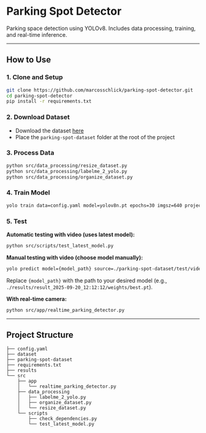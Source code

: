 # Parking Spot Detector

Parking space detection using YOLOv8. Includes data processing, training, and real-time inference.

---

## How to Use

### 1. Clone and Setup

```bash
git clone https://github.com/marcosschlick/parking-spot-detector.git
cd parking-spot-detector
pip install -r requirements.txt
```

### 2. Download Dataset

- Download the dataset [here](https://drive.google.com/drive/folders/14O0ukMquMIgOXa-5Hx-iz1jMh8zIkxNO?usp=drive_link)
- Place the `parking-spot-dataset` folder at the root of the project

### 3. Process Data

```bash
python src/data_processing/resize_dataset.py
python src/data_processing/labelme_2_yolo.py
python src/data_processing/organize_dataset.py
```

### 4. Train Model

```bash
yolo train data=config.yaml model=yolov8n.pt epochs=30 imgsz=640 project=./results name="result_$(date +'%Y-%m-%d_%H:%M:%S')"
```

### 5. Test

**Automatic testing with video (uses latest model):**

```bash
python src/scripts/test_latest_model.py
```

**Manual testing with video (choose model manually):**

```bash
yolo predict model={model_path} source=./parking-spot-dataset/test/videos/test_parking_01.mp4 line_width=1
```

Replace `{model_path}` with the path to your desired model (e.g., `./results/result_2025-09-20_12:12:12/weights/best.pt`).

**With real-time camera:**

```bash
python src/app/realtime_parking_detector.py
```

---

## Project Structure

```
├── config.yaml
├── dataset
├── parking-spot-dataset
├── requirements.txt
├── results
└── src
    ├── app
    │   └── realtime_parking_detector.py
    ├── data_processing
    │   ├── labelme_2_yolo.py
    │   ├── organize_dataset.py
    │   └── resize_dataset.py
    └── scripts
        ├── check_dependencies.py
        └── test_latest_model.py
```
